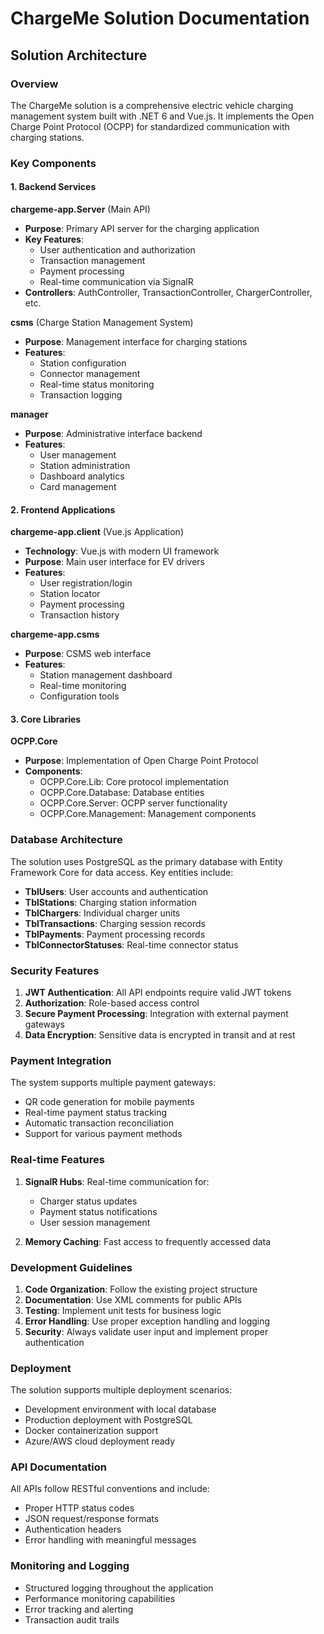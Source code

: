 # ChargeMe Solution Documentation

## Solution Architecture

### Overview
The ChargeMe solution is a comprehensive electric vehicle charging management system built with .NET 6 and Vue.js. It implements the Open Charge Point Protocol (OCPP) for standardized communication with charging stations.

### Key Components

#### 1. Backend Services

**chargeme-app.Server** (Main API)
- **Purpose**: Primary API server for the charging application
- **Key Features**:
  - User authentication and authorization
  - Transaction management
  - Payment processing
  - Real-time communication via SignalR
- **Controllers**: AuthController, TransactionController, ChargerController, etc.

**csms** (Charge Station Management System)
- **Purpose**: Management interface for charging stations
- **Features**:
  - Station configuration
  - Connector management
  - Real-time status monitoring
  - Transaction logging

**manager**
- **Purpose**: Administrative interface backend
- **Features**:
  - User management
  - Station administration
  - Dashboard analytics
  - Card management

#### 2. Frontend Applications

**chargeme-app.client** (Vue.js Application)
- **Technology**: Vue.js with modern UI framework
- **Purpose**: Main user interface for EV drivers
- **Features**:
  - User registration/login
  - Station locator
  - Payment processing
  - Transaction history

**chargeme-app.csms**
- **Purpose**: CSMS web interface
- **Features**:
  - Station management dashboard
  - Real-time monitoring
  - Configuration tools

#### 3. Core Libraries

**OCPP.Core**
- **Purpose**: Implementation of Open Charge Point Protocol
- **Components**:
  - OCPP.Core.Lib: Core protocol implementation
  - OCPP.Core.Database: Database entities
  - OCPP.Core.Server: OCPP server functionality
  - OCPP.Core.Management: Management components

### Database Architecture

The solution uses PostgreSQL as the primary database with Entity Framework Core for data access. Key entities include:

- **TblUsers**: User accounts and authentication
- **TblStations**: Charging station information
- **TblChargers**: Individual charger units
- **TblTransactions**: Charging session records
- **TblPayments**: Payment processing records
- **TblConnectorStatuses**: Real-time connector status

### Security Features

1. **JWT Authentication**: All API endpoints require valid JWT tokens
2. **Authorization**: Role-based access control
3. **Secure Payment Processing**: Integration with external payment gateways
4. **Data Encryption**: Sensitive data is encrypted in transit and at rest

### Payment Integration

The system supports multiple payment gateways:
- QR code generation for mobile payments
- Real-time payment status tracking
- Automatic transaction reconciliation
- Support for various payment methods

### Real-time Features

1. **SignalR Hubs**: Real-time communication for:
   - Charger status updates
   - Payment status notifications
   - User session management

2. **Memory Caching**: Fast access to frequently accessed data

### Development Guidelines

1. **Code Organization**: Follow the existing project structure
2. **Documentation**: Use XML comments for public APIs
3. **Testing**: Implement unit tests for business logic
4. **Error Handling**: Use proper exception handling and logging
5. **Security**: Always validate user input and implement proper authentication

### Deployment

The solution supports multiple deployment scenarios:
- Development environment with local database
- Production deployment with PostgreSQL
- Docker containerization support
- Azure/AWS cloud deployment ready

### API Documentation

All APIs follow RESTful conventions and include:
- Proper HTTP status codes
- JSON request/response formats
- Authentication headers
- Error handling with meaningful messages

### Monitoring and Logging

- Structured logging throughout the application
- Performance monitoring capabilities
- Error tracking and alerting
- Transaction audit trails 